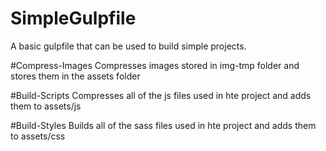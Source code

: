 # SimpleGulpfile
A basic gulpfile that can be used to build simple projects.

#Compress-Images
Compresses images stored in img-tmp folder and stores them in the assets folder 

#Build-Scripts
Compresses all of the js files used in hte project and adds them to assets/js

#Build-Styles
Builds all of the sass files used in hte project and adds them to assets/css
